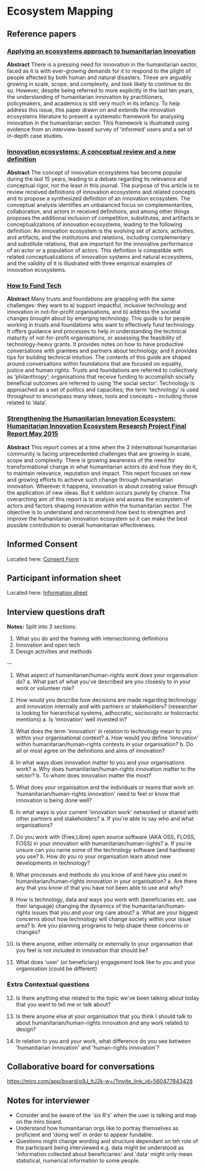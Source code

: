 # Ecosystem Mapping

## Reference papers

### [Applying an ecosystems approach to humanitarian innovation](https://www.sciencedirect.com/science/article/abs/pii/S004016252031355X)
**Abstract**
There is a pressing need for innovation in the humanitarian sector, faced as it is with ever-growing demands for it to respond to the plight of people affected by both human and natural disasters. These are arguably growing in scale, scope, and complexity, and look likely to continue to do so. However, despite being referred to more explicitly in the last ten years, the understanding of humanitarian innovation by practitioners, policymakers, and academics is still very much in its infancy. To help address this issue, this paper drawn on and extends the innovation ecosystems literature to present a systematic framework for analysing innovation in the humanitarian sector. This framework is illustrated using evidence from an interview-based survey of ‘informed’ users and a set of in-depth case studies.

### [Innovation ecosystems: A conceptual review and a new definition](https://www.sciencedirect.com/science/article/pii/S0166497218303870)
**Abstract**
The concept of innovation ecosystems has become popular during the last 15 years, leading to a debate regarding its relevance and conceptual rigor, not the least in this journal. The purpose of this article is to review received definitions of innovation ecosystems and related concepts and to propose a synthesized definition of an innovation ecosystem. The conceptual analysis identifies an unbalanced focus on complementarities, collaboration, and actors in received definitions, and among other things proposes the additional inclusion of competition, substitutes, and artifacts in conceptualizations of innovation ecosystems, leading to the following definition: An innovation ecosystem is the evolving set of actors, activities, and artifacts, and the institutions and relations, including complementary and substitute relations, that are important for the innovative performance of an actor or a population of actors. This definition is compatible with related conceptualizations of innovation systems and natural ecosystems, and the validity of it is illustrated with three empirical examples of innovation ecosystems.

### [How to Fund Tech](http://alixdunn.com/how-to-fund-tech/)
**Abstract**
Many trusts and foundations are grappling with the same challenges: they want to a) support impactful, inclusive technology and innovation in not-for-profit organisations, and b) address the societal changes brought about by emerging technology.
This guide is for people working in trusts and foundations who want to effectively fund technology. It offers guidance and processes to help in understanding the technical maturity of not-for-profit organisations, or assessing the feasibility of technology-heavy grants. It provides notes on how to have productive conversations with grantees and partners about technology, and it provides tips for building technical intuition.
The contents of this guide are shaped around conversations within foundations that are focused on equality, justice and human rights.
Trusts and foundations are referred to collectively as ‘philanthropy’; organisations that receive funding to accomplish socially beneficial outcomes are referred to using ‘the social sector’. Technology is approached as a set of politics and capacities; the term ‘technology’ is used throughout to encompass many ideas, tools and concepts – including those related to ‘data’.

### [Strengthening the Humanitarian Innovation Ecosystem: Humanitarian Innovation Ecosystem Research Project Final Report May 2015](https://cris.brighton.ac.uk/ws/files/368414/2015%20Rush%20Strengthening%20the%20humanitarian%20ecosystem.pdf)

**Abstract**
This report comes at a time when the 3 international humanitarian community is facing unprecedented challenges that are growing in scale, scope and complexity. There is growing awareness of the need for transformational change in what humanitarian actors do and how they do it, to maintain relevance, reputation and impact. This report focuses on new and growing efforts to achieve such change through humanitarian innovation. Wherever it happens, innovation is about creating value through the application of new ideas. But it seldom occurs purely by chance. The overarching aim of this report is to analyse and assess the ecosystem of actors and factors shaping innovation within the humanitarian sector. The objective is to understand and recommend how best to strengthen and improve the humanitarian innovation ecosystem so it can make the best possible contribution to overall humanitarian effectiveness. 


## Informed Consent
Located here: [Consent Form](https://github.com/Erioldoesdesign/Design_HOSS_PhD/blob/main/ecosystem%20mapping%20Interviews/consent-form.md)

## Participant information sheet
Located here: [Information sheet](https://github.com/Erioldoesdesign/Design_HOSS_PhD/blob/main/ecosystem%20mapping%20Interviews/Participant-information-sheet.md)


## Interview questions draft

**Notes:** Split into 3 sections: 
1. What you do and the framing with intersectioning definitions 
2. Innovation and open tech
3. Design activities and methods

--

1. What aspect of humanitarian/human-rights work does your organisation do?
  a. What part of what you've described are you closesly to in your work or volunteer role?
  
2. How would you describe how decisions are made regarding technology and innovation internally and with partners or stakeholders? (researcher is looking for hierarchical systems, adhocratic, sociocratic or holocractic mentions)
   a. Is 'innovation' well invested in?
  
3. What does the term 'innovation' in relation to technology mean to you within your organisational context?
   a. How would you define 'innovation' within humanitarian/human-rights contexts in your organisation?
   b. Do all or most agree on the definitions and aims of innovation?

4. In what ways does innovation matter to you and your organisations work? 
  a. Why does humanitarian/human-rights innovation matter to the sector?
  b. To whom does innovation matter the most?

5. What does your organisation and the individuals or teams that work on 'humanitarian/human-rights innovation' need to feel or know that innovation is being done well?

6. In what ways is your current 'innovation work' networked or shared with other partners and stakeholders?
   a. If you're able to say who and what organisations?
   
7. Do you work with (Free,Libre) open source software (AKA OSS, FLOSS, FOSS) in your innovation with humanitarian/human-rights?
   a. If you're unsure can you name some of the technology software (and hardware) you use?
   b. How do you ro your organisation learn about new developments in technology?
   
8. What processes and methods do you know of and have you used in humanitarian/human-rights innovation in your organisation?
   a. Are there any that you know of that you have not been able to use and why?
   
9. How is technology, data and ways you work with (beneficiaries etc. use their language) changing the dynamics of the humanitarian/human-rights issues that you and your org care about?
   a. What are your biggest concerns about how technology will change society within your issue area?
   b. Are you planning programs to help shape these concerns or changes?
   
10. Is there anyone, either internally or externally to your organisation that you feel is not included in innovation that should be?

11. What does 'user' (or beneficiary) engagement look like to you and your organisation (could be different)


### Extra Contextual questions

12. Is there anything else related to the topic we've been talking about today that you want to tell me or talk about?

13. Is there anyone else at your organisation that you think I should talk to about humanitarian/human-rights innovation and any work related to design?

14. In relation to you and your work, what difference do you see between 'humanitarian innovation' and 'human-rights innovation'?


## Collaborative board for conversations
https://miro.com/app/board/o9J_ltJ2k-w=/?invite_link_id=560477843428


## Notes for interviewer

- Consider and be aware of the 'six R's' when the user is talking and map on the miro board.
- Understand how humanitarian orgs like to portray themselves as proficient and 'doing well' in order to appear fundable.
- Questions might change wording and structure dependant on teh role of the participant being interviewed e.g. data might be understood as 'information collected about beneficiaries' and 'data' might only mean statistical, numerical information to some people.

